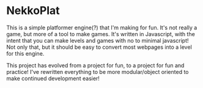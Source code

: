 # NekkoPlat

This is a simple platformer engine(?) that I'm making for fun. It's not really a game, but more of a tool to make games. It's written in Javascript, with the intent that you can make levels and games with no to minimal javascript! Not only that, but it should be easy to convert most webpages into a level for this engine.

This project has evolved from a project for fun, to a project for fun and practice! I've rewritten everything to be more modular/object oriented to make continued development easier!